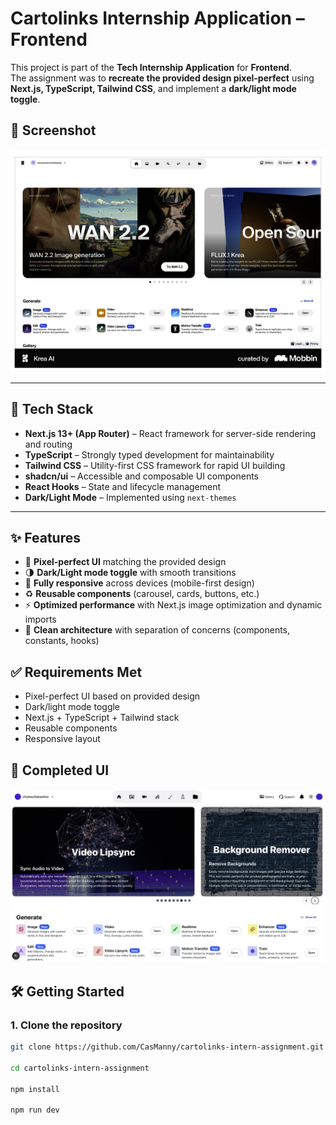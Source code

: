 # Cartolinks Internship Application – Frontend

This project is part of the **Tech Internship Application** for **Frontend**.  
The assignment was to **recreate the provided design pixel-perfect** using **Next.js, TypeScript, Tailwind CSS**, and implement a **dark/light mode toggle**.  

## 📸 Screenshot

![Project UI](./public/project-ui.png)


---

## 🚀 Tech Stack

- **Next.js 13+ (App Router)** – React framework for server-side rendering and routing  
- **TypeScript** – Strongly typed development for maintainability  
- **Tailwind CSS** – Utility-first CSS framework for rapid UI building  
- **shadcn/ui** – Accessible and composable UI components  
- **React Hooks** – State and lifecycle management  
- **Dark/Light Mode** – Implemented using `next-themes`  

---

## ✨ Features

- 🎨 **Pixel-perfect UI** matching the provided design  
- 🌗 **Dark/Light mode toggle** with smooth transitions  
- 📱 **Fully responsive** across devices (mobile-first design)  
- ♻️ **Reusable components** (carousel, cards, buttons, etc.)  
- ⚡ **Optimized performance** with Next.js image optimization and dynamic imports  
- 🧩 **Clean architecture** with separation of concerns (components, constants, hooks)  


## ✅ Requirements Met

- Pixel-perfect UI based on provided design  
- Dark/light mode toggle  
- Next.js + TypeScript + Tailwind stack  
- Reusable components  
- Responsive layout  

## 📸 Completed UI

![Completed UI](./public/complete-ui.png)



## 🛠️ Getting Started

### 1. Clone the repository

```bash
git clone https://github.com/CasManny/cartolinks-intern-assignment.git

cd cartolinks-intern-assignment

npm install

npm run dev

